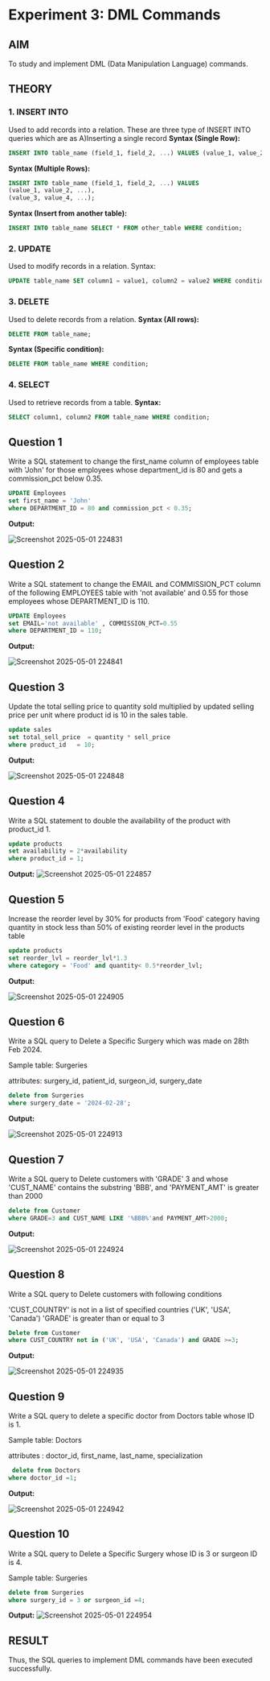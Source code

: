 # Experiment 3: DML Commands

## AIM
To study and implement DML (Data Manipulation Language) commands.

## THEORY

### 1. INSERT INTO
Used to add records into a relation.
These are three type of INSERT INTO queries which are as
A)Inserting a single record
**Syntax (Single Row):**
```sql
INSERT INTO table_name (field_1, field_2, ...) VALUES (value_1, value_2, ...);
```
**Syntax (Multiple Rows):**
```sql
INSERT INTO table_name (field_1, field_2, ...) VALUES
(value_1, value_2, ...),
(value_3, value_4, ...);
```
**Syntax (Insert from another table):**
```sql
INSERT INTO table_name SELECT * FROM other_table WHERE condition;
```
### 2. UPDATE
Used to modify records in a relation.
Syntax:
```sql
UPDATE table_name SET column1 = value1, column2 = value2 WHERE condition;
```
### 3. DELETE
Used to delete records from a relation.
**Syntax (All rows):**
```sql
DELETE FROM table_name;
```
**Syntax (Specific condition):**
```sql
DELETE FROM table_name WHERE condition;
```
### 4. SELECT
Used to retrieve records from a table.
**Syntax:**
```sql
SELECT column1, column2 FROM table_name WHERE condition;
```
**Question 1**
--
Write a SQL statement to change the first_name column of employees table with 'John' for those employees whose department_id is 80 and gets a commission_pct below 0.35.

```sql
UPDATE Employees
set first_name = 'John'
where DEPARTMENT_ID = 80 and commission_pct < 0.35;
```

**Output:**

![Screenshot 2025-05-01 224831](https://github.com/user-attachments/assets/f0acbdca-3bb8-495d-8367-e61058e5a941)


**Question 2**
---
Write a SQL statement to change the EMAIL and COMMISSION_PCT column of the following EMPLOYEES table with 'not available' and 0.55 for those employees whose DEPARTMENT_ID is 110.

```sql
UPDATE Employees
set EMAIL='not available' , COMMISSION_PCT=0.55
where DEPARTMENT_ID = 110;
```

**Output:**

![Screenshot 2025-05-01 224841](https://github.com/user-attachments/assets/4a3b909a-04cf-4cf4-bdb0-85eebf17374b)


**Question 3**
---
Update the total selling price to quantity sold multiplied by updated selling price per unit where product id is 10 in the sales table.

```sql
update sales
set total_sell_price  = quantity * sell_price
where product_id   = 10;
```

**Output:**

![Screenshot 2025-05-01 224848](https://github.com/user-attachments/assets/8c20bfd2-d976-44e9-8d2a-f9ea804cdb03)


**Question 4**
---
Write a SQL statement to double the availability of the product with product_id 1.

```sql
update products
set availability = 2*availability
where product_id = 1;
```

**Output:**
![Screenshot 2025-05-01 224857](https://github.com/user-attachments/assets/eb068c41-722b-436c-af09-8b9ad6ba9944)


**Question 5**
---
Increase the reorder level by 30% for products from 'Food' category having quantity in stock less than 50% of existing reorder level in the products table

```sql
update products
set reorder_lvl = reorder_lvl*1.3
where category = 'Food' and quantity< 0.5*reorder_lvl;
```

**Output:**


![Screenshot 2025-05-01 224905](https://github.com/user-attachments/assets/54526702-1493-41be-9e17-d82b08d001c9)

**Question 6**
---
Write a SQL query to Delete a Specific Surgery which was made on 28th Feb 2024.

Sample table: Surgeries

attributes: surgery_id, patient_id, surgeon_id, surgery_date

```sql
delete from Surgeries 
where surgery_date = '2024-02-28';
```

**Output:**

![Screenshot 2025-05-01 224913](https://github.com/user-attachments/assets/99ab8b44-7a16-4fc1-a0dd-8dbec2b543a2)


**Question 7**
---
Write a SQL query to Delete customers with 'GRADE' 3 and whose 'CUST_NAME' contains the substring 'BBB', and 'PAYMENT_AMT' is greater than 2000

```sql
delete from Customer
where GRADE=3 and CUST_NAME LIKE '%BBB%'and PAYMENT_AMT>2000;
```

**Output:**


![Screenshot 2025-05-01 224924](https://github.com/user-attachments/assets/a724aee7-695e-46e9-88f3-f01d50e9d182)


**Question 8**
---
Write a SQL query to Delete customers with following conditions

'CUST_COUNTRY' is not in a list of specified countries ('UK', 'USA', 'Canada')
'GRADE' is greater than or equal to 3

```sql
Delete from Customer
where CUST_COUNTRY not in ('UK', 'USA', 'Canada') and GRADE >=3; 
```

**Output:**


![Screenshot 2025-05-01 224935](https://github.com/user-attachments/assets/6d97e8ba-45b0-49dd-a8f8-e8f66b02e265)

**Question 9**
---
Write a SQL query to delete a specific doctor from Doctors table whose ID is 1.

Sample table: Doctors

attributes : doctor_id, first_name, last_name, specialization

```sql
 delete from Doctors 
where doctor_id =1;
```

**Output:**


![Screenshot 2025-05-01 224942](https://github.com/user-attachments/assets/e73a1def-7c83-4a30-b6d5-6963575e26b2)

**Question 10**
---
 Write a SQL query to Delete a Specific Surgery whose ID is 3 or surgeon ID is 4.

Sample table: Surgeries

```sql
delete from Surgeries
where surgery_id = 3 or surgeon_id =4;
```

**Output:**
![Screenshot 2025-05-01 224954](https://github.com/user-attachments/assets/abd3aacd-7548-4eac-803a-ed447e6caf2f)



## RESULT
Thus, the SQL queries to implement DML commands have been executed successfully.
